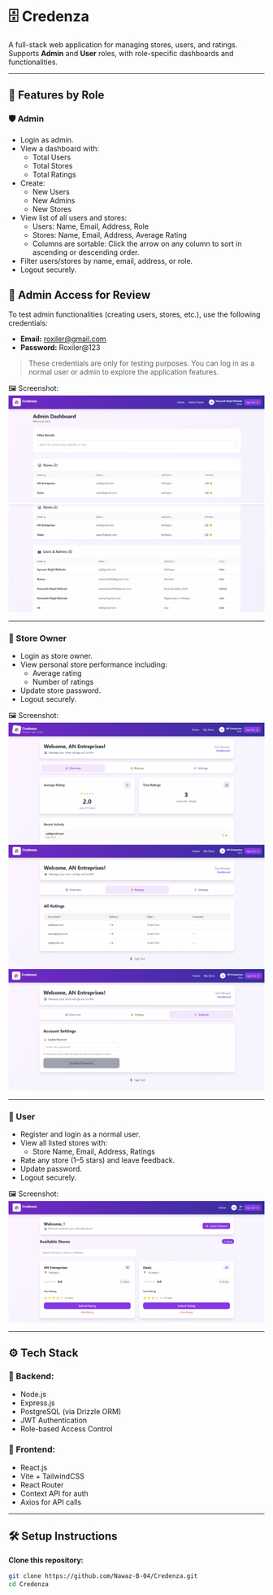 # 🗄️ Credenza

A full-stack web application for managing stores, users, and ratings. Supports **Admin** and **User** roles, with role-specific dashboards and functionalities.

---

## 🚀 Features by Role

### 🛡️ Admin
- Login as admin.
- View a dashboard with:
  - Total Users
  - Total Stores
  - Total Ratings
- Create:
  - New Users
  - New Admins
  - New Stores
- View list of all users and stores:
  - Users: Name, Email, Address, Role
  - Stores: Name, Email, Address, Average Rating
  - Columns are sortable: Click the arrow on any column to sort in ascending or descending order.
- Filter users/stores by name, email, address, or role.
- Logout securely.

 ## 🔑 Admin Access for Review

To test admin functionalities (creating users, stores, etc.), use the following credentials:

- **Email:** roxiler@gmail.com
- **Password:** Roxiler@123

> These credentials are only for testing purposes. You can log in as a normal user or admin to explore the application features.


🖼️ Screenshot:  
![Admin Dashboard](./Frontend/public/Admin.png)  
![Admin Dashboard](./Frontend/public/Admin(2).png)  


---

### 🏪 Store Owner
- Login as store owner.
- View personal store performance including:
  - Average rating
  - Number of ratings
- Update store password.
- Logout securely.

🖼️ Screenshot:  
![Store Dashboard](./Frontend/public/Store.png)
![Store Dashboard](./Frontend/public/Store(1).png)
![Store Dashboard](./Frontend/public/Store(3).png)

---

### 👤 User
- Register and login as a normal user.
- View all listed stores with:
  - Store Name, Email, Address, Ratings
- Rate any store (1–5 stars) and leave feedback.
- Update password.
- Logout securely.

🖼️ Screenshot:  
![User Dashboard](./Frontend/public/User.png)  


---

## ⚙️ Tech Stack

### 🔧 Backend:
- Node.js
- Express.js
- PostgreSQL (via Drizzle ORM)
- JWT Authentication
- Role-based Access Control

### 🎨 Frontend:
- React.js
- Vite + TailwindCSS
- React Router
- Context API for auth
- Axios for API calls

---

## 🛠️ Setup Instructions

**Clone this repository:**
```bash
git clone https://github.com/Nawaz-B-04/Credenza.git
cd Credenza
